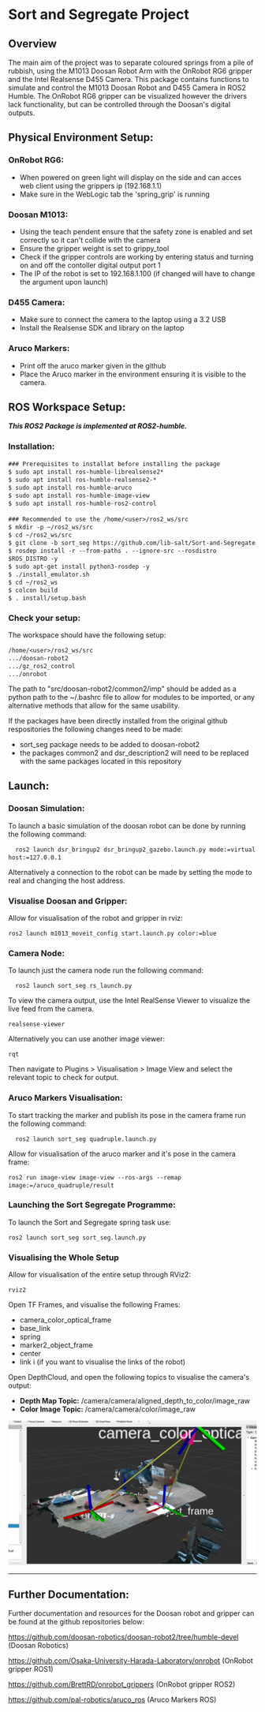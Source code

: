 # Sort and Segregate Project

## Overview

The main aim of the project was to separate coloured springs from a pile of rubbish, using the M1013 Doosan Robot Arm with the OnRobot RG6 gripper and the Intel Realsense D455 Camera. This package contains functions to simulate and control the M1013 Doosan Robot and D455 Camera in ROS2 Humble. The OnRobot RG6 gripper can be visualized however the drivers lack functionality, but can be controlled through the Doosan's digital outputs.

## Physical Environment Setup:

### OnRobot RG6:
- When powered on green light will display on the side and can acces web client using the grippers ip (192.168.1.1)
- Make sure in the WebLogic tab the 'spring_grip' is running

### Doosan M1013:
- Using the teach pendent ensure that the safety zone is enabled and set correctly so it can't collide with the camera
- Ensure the gripper weight is set to grippy_tool
- Check if the gripper controls are working by entering status and turning on and off the contoller digital output port 1
- The IP of the robot is set to 192.168.1.100 (if changed will have to change the argument upon launch)

### D455 Camera:
- Make sure to connect the camera to the laptop using a 3.2 USB
- Install the Realsense SDK and library on the laptop

### Aruco Markers:
- Print off the aruco marker given in the github
- Place the Aruco marker in the environment ensuring it is visible to the camera.


## ROS Workspace Setup:
***This ROS2 Package is implemented at ROS2-humble.***

### Installation:
```
### Prerequisites to installat before installing the package
$ sudo apt install ros-humble-librealsense2*
$ sudo apt install ros-humble-realsense2-*
$ sudo apt install ros-humble-aruco
$ sudo apt install ros-humble-image-view
$ sudo apt install ros-humble-ros2-control

### Recommended to use the /home/<user>/ros2_ws/src
$ mkdir -p ~/ros2_ws/src
$ cd ~/ros2_ws/src
$ git clone -b sort_seg https://github.com/lib-salt/Sort-and-Segregate
$ rosdep install -r --from-paths . --ignore-src --rosdistro $ROS_DISTRO -y
$ sudo apt-get install python3-rosdep -y
$ ./install_emulator.sh
$ cd ~/ros2_ws
$ colcon build
$ . install/setup.bash
```

### Check your setup:
The workspace should have the following setup: 
```
/home/<user>/ros2_ws/src
.../doosan-robot2
.../gz_ros2_control
.../onrobot
```

The path to "src/doosan-robot2/common2/imp" should be added as a python path to the ~/.bashrc file to allow for modules to be imported, or any alternative methods that allow for the same usability.

If the packages have been directly installed from the original github respositories the following changes need to be made:
- sort_seg package needs to be added to doosan-robot2
- the packages common2 and dsr_description2 will need to be replaced with the same packages located in this repository


## Launch: 

### Doosan Simulation:
To launch a basic simulation of the doosan robot can be done by running the following command:

```
  ros2 launch dsr_bringup2 dsr_bringup2_gazebo.launch.py mode:=virtual host:=127.0.0.1
```

Alternatively a connection to the robot can be made by setting the mode to real and changing the host address.


### Visualise Doosan and Gripper:
Allow for visualisation of the robot and gripper in rviz:

```
ros2 launch m1013_moveit_config start.launch.py color:=blue
```


### Camera Node:
To launch just the camera node run the following command:

```
  ros2 launch sort_seg rs_launch.py
```

To view the camera output, use the Intel RealSense Viewer to visualize the live feed from the camera.
```
realsense-viewer
```

Alternatively you can use another image viewer:
```
rqt
```
Then navigate to Plugins > Visualisation > Image View and select the relevant topic to check for output.


### Aruco Markers Visualisation:
To start tracking the marker and publish its pose in the camera frame run the following command:
```
  ros2 launch sort_seg quadruple.launch.py
```

Allow for visualisation of the aruco marker and it's pose in the camera frame:
```
ros2 run image-view image-view --ros-args --remap image:=/aruco_quadruple/result
```


### Launching the Sort Segregate Programme:
To launch the Sort and Segregate spring task use:

```
ros2 launch sort_seg sort_seg.launch.py
```

### Visualising the Whole Setup
Allow for visualisation of the entire setup through RViz2:
```
rviz2
```

Open TF Frames, and visualise the following Frames:
- camera_color_optical_frame
- base_link
- spring
- marker2_object_frame
- center
- link i (if you want to visualise the links of the robot)

Open DepthCloud, and open the following topics to visualise the camera's output:
- **Depth Map Topic:** /camera/camera/aligned_depth_to_color/image_raw
- **Color Image Topic:** /camera/camera/color/image_raw

![Depth Cloud](etc/depthcloud.png)

-----------------------------------------------------------------------------------------------------------------
## Further Documentation:
Further documentation and resources for the Doosan robot and gripper can be found at the github repositories below:

https://github.com/doosan-robotics/doosan-robot2/tree/humble-devel (Doosan Robotics)

https://github.com/Osaka-University-Harada-Laboratory/onrobot (OnRobot gripper ROS1)

https://github.com/BrettRD/onrobot_grippers (OnRobot gripper ROS2)

https://github.com/pal-robotics/aruco_ros (Aruco Markers ROS)










